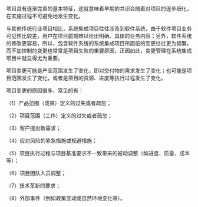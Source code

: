 
项目具有逐渐完善的基本特征，这就意味着早期的共识会随着对项目的逐步细化，在实施过程不可避免地发生变化。

与其他传统行业项目相比，系统集成项目往往涉及到软件系统，由于软件项目业务可见性比较差，用户在项目前期难以给出明确、具体的业务内容；另外，软件系统的修改更容易，所以，包含软件系统的系统集成项目所面临的变更往往更为频繁。而不加控制的变更也常常是项目失败的重要原因，正因如此，变更管理在系统集成项目中就显得尤为重要。

项目变更可能是产品范围发生了变化，即对交付物的需求发生了变化；也可能是项目范围发生了变化，或者是项目的资源、进度等执行过程发生了变化。

项目变更的原因很多，常见的有：

（1）产品范围（成果）定义的过失或者疏忽；

（2）项目范围（工作）定义的过失或者疏忽；

（3）客户提出新需求；

（4）应对风险的紧急措施或规避措施；

（5）项目执行过程与项目基准要求不一致带来的被动调整（如进度、质量、成本等）；

（6）项目团队人员调整；

（7）技术革新的要求；

（8）外部事件（例如政策变动或自然环境变化等）。
